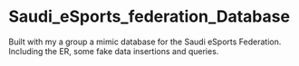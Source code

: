 # Saudi_eSports_federation_Database
Built with my a group a mimic database for the Saudi eSports Federation. Including the ER, some fake data insertions and queries. 
